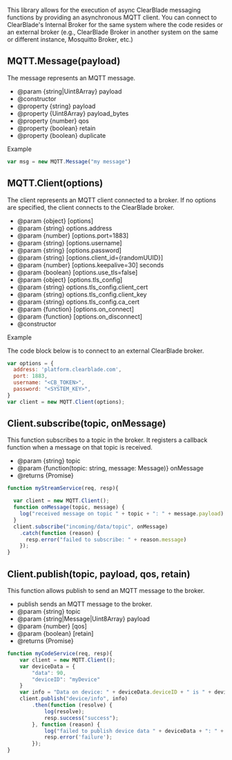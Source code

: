 This library allows for the execution of async ClearBlade messaging functions by providing an asynchronous MQTT client. You can connect to ClearBlade's Internal Broker for the same system where the code resides or an external broker (e.g., ClearBlade Broker in another system on the same or different instance, Mosquitto Broker, etc.)
## MQTT.Message(payload)

The message represents an MQTT message.

* @param {string|Uint8Array} payload
* @constructor
* @property {string} payload
* @property {Uint8Array} payload_bytes
* @property {number} qos
* @property {boolean} retain
* @property {boolean} duplicate

Example

~~~javascript
var msg = new MQTT.Message("my message")
~~~

## MQTT.Client(options)

The client represents an MQTT client connected to a broker.
If no options are specified, the client connects to the ClearBlade broker.

* @param {object} [options]
* @param {string} options.address
* @param {number} [options.port=1883]
* @param {string} [options.username]
* @param {string} [options.password]
* @param {string} [options.client_id={randomUUID}]
* @param {number} [options.keepalive=30] seconds
* @param {boolean} [options.use_tls=false]
* @param {object} [options.tls_config]
* @param {string} options.tls_config.client_cert
* @param {string} options.tls_config.client_key
* @param {string} options.tls_config.ca_cert
* @param {function} [options.on_connect]
* @param {function} [options.on_disconnect]
* @constructor

Example

The code block below is to connect to an external ClearBlade broker.

~~~javascript
var options = {
  address: 'platform.clearblade.com',
  port: 1883,
  username: "<CB_TOKEN>",
  password: "<SYSTEM_KEY>",
}
var client = new MQTT.Client(options);
~~~

## Client.subscribe(topic, onMessage)

This function subscribes to a topic in the broker. It registers a callback function when a message on that topic is received.

* @param {string} topic
* @param {function(topic: string, message: Message)} onMessage
* @returns {Promise}

~~~ javascript
function myStreamService(req, resp){

  var client = new MQTT.Client();
  function onMessage(topic, message) {
    log("received message on topic " + topic + ": " + message.payload)
  }
  client.subscribe("incoming/data/topic", onMessage)
    .catch(function (reason) {
      resp.error("failed to subscribe: " + reason.message)
    });
}
~~~

## Client.publish(topic, payload, qos, retain)

This function allows publish to send an MQTT message to the broker.

* publish sends an MQTT message to the broker.
* @param {string} topic
* @param {string|Message|Uint8Array} payload
* @param {number} [qos]
* @param {boolean} [retain]
* @returns {Promise}

~~~javascript
function myCodeService(req, resp){
    var client = new MQTT.Client();
    var deviceData = {
        "data": 90,
        "deviceID": "myDevice"
    }
    var info = "Data on device: " + deviceData.deviceID + " is " + deviceData.data;
    client.publish("device/info", info)
        .then(function (resolve) {
            log(resolve);
            resp.success("success");
        }, function (reason) {
            log("failed to publish device data " + deviceData + ": " + reason.message);
            resp.error('failure');
        });
}
  ~~~
